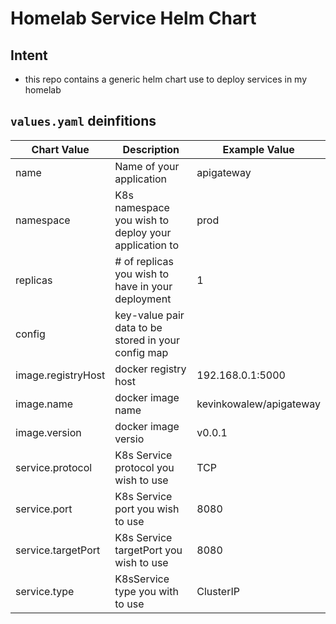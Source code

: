 # Homelab Service Helm Chart
## Intent
- this repo contains a generic helm chart use to deploy services in my homelab

## `values.yaml` deinfitions
| Chart Value        | Description                                          | Example Value           |
|--------------------|------------------------------------------------------|-------------------------|
| name               | Name of your application                             | apigateway              |
| namespace          | K8s namespace you wish to deploy your application to | prod                    |
| replicas           | # of replicas you wish to have in your deployment    | 1                       |
| config             | key-value pair data to be stored in your config map  |                         |
| image.registryHost | docker registry host                                 | 192.168.0.1:5000        |
| image.name         | docker image name                                    | kevinkowalew/apigateway |
| image.version      | docker image versio                                  | v0.0.1                  |
| service.protocol   | K8s Service protocol you wish to use                 | TCP                     |
| service.port       | K8s Service port you wish to use                     | 8080                    |
| service.targetPort | K8s Service targetPort you wish to use               | 8080                    |
| service.type       | K8sService type you with to use                      | ClusterIP               |
